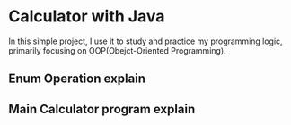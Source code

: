# Calculator with Java
In this simple project, I use it to study and practice my programming logic, primarily focusing on OOP(Obejct-Oriented Programming).

## Enum Operation explain




## Main Calculator program explain

